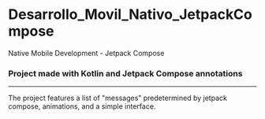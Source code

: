 # Desarrollo_Movil_Nativo_JetpackCompose
Native Mobile Development - Jetpack Compose
### Project made with Kotlin and Jetpack Compose annotations
***
The project features a list of "messages" predetermined by jetpack compose, animations, and a simple interface.
